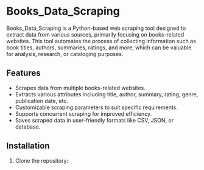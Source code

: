# Books_Data_Scraping
Books_Data_Scraping is a Python-based web scraping tool designed to extract data from various sources, primarily focusing on books-related websites. This tool automates the process of collecting information such as book titles, authors, summaries, ratings, and more, which can be valuable for analysis, research, or cataloging purposes.

## Features

- Scrapes data from multiple books-related websites.
- Extracts various attributes including title, author, summary, rating, genre, publication date, etc.
- Customizable scraping parameters to suit specific requirements.
- Supports concurrent scraping for improved efficiency.
- Saves scraped data in user-friendly formats like CSV, JSON, or database.

## Installation

1. Clone the repository:
